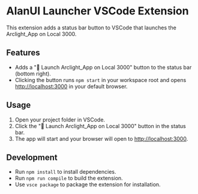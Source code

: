 # AlanUI Launcher VSCode Extension

This extension adds a status bar button to VSCode that launches the Arclight_App on Local 3000.

## Features

- Adds a "🚀 Launch Arclight_App on Local 3000" button to the status bar (bottom right).
- Clicking the button runs `npm start` in your workspace root and opens [http://localhost:3000](http://localhost:3000) in your default browser.

## Usage

1. Open your project folder in VSCode.
2. Click the "🚀 Launch Arclight_App on Local 3000" button in the status bar.
3. The app will start and your browser will open to [http://localhost:3000](http://localhost:3000).

## Development

- Run `npm install` to install dependencies.
- Run `npm run compile` to build the extension.
- Use `vsce package` to package the extension for installation.
